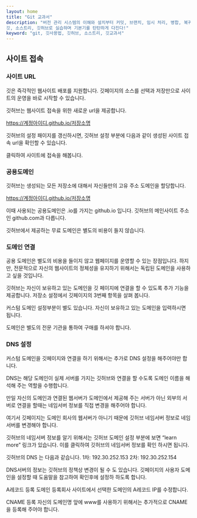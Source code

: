 ```yaml
---
layout: home
title: "Git 교과서"
description: "버전 관리 시스템의 이해와 설치부터 커밋, 브랜치, 임시 처리, 병합, 복귀, 서브모듈, 태그까지
깃, 소스트리, 깃허브로 실습하며 기본기를 탄탄하게 다진다!"
keyword: "git, 깃사용법, 깃허브, 소스트리, 깃교과서"
---
```

## 사이트 접속

### 사이트 URL
깃은 즉각적인 웹사이트 배포를 지원합니다. 깃페이지의 소스를 선택과 저장만으로 사이트의 운영을 바로 시작할 수 있습니다.

깃허브는 웹사이트 접속을 위한 새로운 url을 제공합니다.

https://계정아이디.github.io/저장소명

깃허브의 설정 패이지를 갱신하시면, 깃허브 설정 부분에 다음과 같이 생성된 사이트 접속 url을 확인할 수 있습니다.

 

클릭하여 사이트에 접속을 해봅니다.

 

### 공용도메인
깃허브는 생성되는 모든 저장소에 대해서 자신들만의 고유 주소 도메인을 할당합니다.

https://계정아이디.github.io/저장소명

이때 사용되는 공용도메인은 .io를 가지는 github.io 입니다. 깃허브의 메인사이트 주소인 github.com과 다릅니다.

깃허브에서 제공하는 무료 도메인은 별도의 비용이 들지 않습니다. 

### 도메인 연결
공용 도메인은 별도의 비용을 들이지 않고 웹페이지를 운영할 수 있는 장점입니다. 하지만, 전문적으로 자신의 웹사이트의 정체성을 유지하기 위해서는 독립된 도메인을 사용하고 싶을 것입니다.

깃허브는 자신이 보유하고 있는 도메인을 깃 페이지에 연결을 할 수 있도록 추가 기능을 제공합니다. 저장소 설정에서 깃페이지의 3번째 항목을 살펴 봅니다.

커스텀 도메인 설정부분이 별도 있습니다. 자신이 보유하고 있는 도메인을 입력하시면 됩니다.

 

도메인은 별도의 전문 기관을 통하여 구매를 하셔야 합니다.

### DNS 설정
커스텀 도메인을 깃페이지와 연결을 하기 위해서는 추가로 DNS 설정을 해주어야만 합니다.

DNS는 해당 도메인이 실제 서버를 가지는 깃허브와 연결을 할 수도록 도메인 이름을 해석해 주는 역할을 수행합니다.

만일 자신의 도메인과 연결된 웹서버가 도메인에서 제공해 주는 서버가 아닌 외부의 서버로 연결을 할때는 네임서버 정보를 직접 변경을 해주어야 합니다.

여기서 깃페이지는 도메인 회사의 웹서버가 아니기 때문에 깃허브 네임서버 정보로 네임서버를 변경해야 합니다. 

깃허브의 네임서버 정보를 알기 위해서는 깃허브 도메인 설정 부분에 보면 “learn more” 링크가 있습니다. 이를 클릭하여 깃허브의 네임서버 정보를 확인 하시면 됩니다.

깃허브의 DNS 는 다음과 같습니다.
1차: 192.30.252.153
2차: 192.30.252.154

DNS서버의 정보는 깃허브의 정책상 변경이 될 수 도 있습니다. 깃페이지의 사용자 도메인을 설정할 때 도움말을 참고하여 확인후에 설정하 하도록 합니다.

A레코드 등록
도메인 등록회사 사이트에서 선택한 도메인의 A레코드 IP를 수정합니다.

 

CNAME  등록
자신의 도메인명 앞에 www를 사용하기 위해서는 추가적으로 CNAME을 등록해 주어야 합니다.